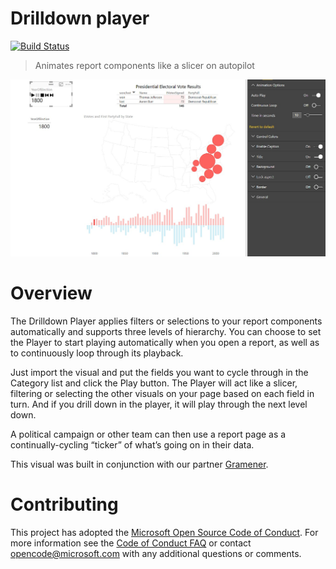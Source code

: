# Drilldown player
[![Build Status](https://travis-ci.org/Microsoft/powerbi-visuals-drilldown-player.svg?branch=master)](https://travis-ci.org/Microsoft/powerbi-visuals-drilldown-player)

> Animates report components like a slicer on autopilot

![screenshot](assets/screenshot_1.jpg)

# Overview

The Drilldown Player applies filters or selections to your report components automatically and supports three levels of hierarchy. You can choose to set the Player to start playing automatically when you open a report, as well as to continuously loop through its playback.

Just import the visual and put the fields you want to cycle through in the Category list and click the Play button. The Player will act like a slicer, filtering or selecting the other visuals on your page based on each field in turn. And if you drill down in the player, it will play through the next level down. 

A political campaign or other team can then use a report page as a continually-cycling “ticker” of what’s going on in their data.

This visual was built in conjunction with our partner [Gramener](http://gramener.com).

# Contributing

This project has adopted the [Microsoft Open Source Code of Conduct](https://opensource.microsoft.com/codeofconduct/). For more information see the [Code of Conduct FAQ](https://opensource.microsoft.com/codeofconduct/faq/) or contact [opencode@microsoft.com](mailto:opencode@microsoft.com) with any additional questions or comments.
